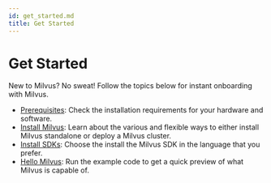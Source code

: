 ```yaml
---
id: get_started.md
title: Get Started
---
```


# Get Started

New to Milvus? No sweat! Follow the topics below for instant onboarding with Milvus. 
- [Prerequisites](prerequisite-docker.md): Check the installation requirements for your hardware and software.
- [Install Milvus](install_milvus.md): Learn about the various and flexible ways to either install Milvus standalone or deploy a Milvus cluster.
- [Install SDKs](install-pymilvus.md): Choose the install the Milvus SDK in the language that you prefer.
- [Hello Milvus](example_code.md): Run the example code to get a quick preview of what Milvus is capable of. 
